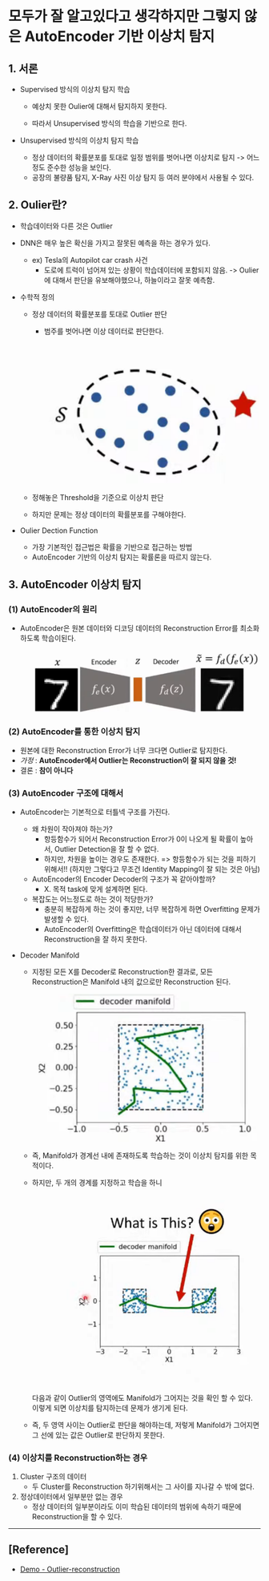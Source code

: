 # 모두가 잘 알고있다고 생각하지만 그렇지 않은 AutoEncoder 기반 이상치 탐지



## 1. 서론



- Supervised 방식의 이상치 탐지 학습

  - 예상치 못한 Oulier에 대해서 탐지하지 못한다.

  - 따라서 Unsupervised 방식의 학습을 기반으로 한다.

- Unsupervised 방식의 이상치 탐지 학습

  - 정상 데이터의 확률분포를 토대로 일정 범위를 벗어나면 이상치로 탐지 -> 어느정도 준수한 성능을 보인다.
  - 공장의 불량품 탐지, X-Ray 사진 이상 탐지 등 여러 분야에서 사용될 수 있다.



## 2. Oulier란?

- 학습데이터와 다른 것은 Outlier

- DNN은 매우 높은 확신을 가지고 잘못된 예측을 하는 경우가 있다.

  - ex) Tesla의 Autopilot car crash 사건
    - 도로에 트럭이 넘어져 있는 상황이 학습데이터에 포함되지 않음. -> Oulier에 대해서 판단을 유보해야했으나, 하늘이라고 잘못 예측함.

- 수학적 정의

  - 정상 데이터의 확률분포를 토대로 Outlier 판단

    - 범주를 벗어나면 이상 데이터로 판단한다.

      ![image-20221020170717634](AutoEncoder_Analysis.assets/image-20221020170717634.png)

  - 정해놓은 Threshold을 기준으로 이상치 판단

  - 하지만 문제는 정상 데이터의 확률분포를 구해야한다.

- Oulier Dection Function

  - 가장 기본적인 접근법은 확률을 기반으로 접근하는 방법
  - AutoEncoder 기반의 이상치 탐지는 확률론을 따르지 않는다.



## 3. AutoEncoder 이상치 탐지



### (1) AutoEncoder의 원리

- AutoEncoder은 원본 데이터와 디코딩 데이터의 Reconstruction Error를 최소화하도록 학습이된다.

  ![image-20221020171400653](AutoEncoder_Analysis.assets/image-20221020171400653.png)



### (2) AutoEncoder를 통한 이상치 탐지

- 원본에 대한 Reconstruction Error가 너무 크다면 Outlier로 탐지한다.
- *가정* : **AutoEncoder에서 Outlier는 Reconstruction이 잘 되지 않을 것!**
- 결론 : **참이 아니다**



### (3)  AutoEncoder 구조에 대해서

- AutoEncoder는 기본적으로 터틀넥 구조를 가진다.
  - 왜 차원이 작아져야 하는가?
    - 항등함수가 되어서 Reconstruction Error가 0이 나오게 될 확률이 높아서, Outlier Detection을 잘 할 수 없다.
    - 하지만, 차원을 높이는 경우도 존재한다. => 항등함수가 되는 것을 피하기 위해서!! (하지만 그렇다고 무조건 Identity Mapping이 잘 되는 것은 아님)
  - AutoEncoder의 Encoder Decoder의 구조가 꼭 같아야할까?
    - X. 목적 task에 맞게 설계하면 된다.
  - 복잡도는 어느정도로 하는 것이 적당한가?
    - 충분히 복잡하게 하는 것이 좋지만, 너무 복잡하게 하면 Overfitting 문제가 발생할 수 있다.
    - AutoEncoder의 Overfitting은 학습데이터가 아닌 데이터에 대해서 Reconstruction을 잘 하지 못한다.



- Decoder Manifold

  - 지정된 모든 X를 Decoder로 Reconstruction한 결과로, 모든 Reconstruction은 Manifold 내의 값으로만 Reconstruction 된다.

    ![image-20221020173508170](AutoEncoder_Analysis.assets/image-20221020173508170.png)

  - 즉, Manifold가 경계선 내에 존재하도록 학습하는 것이 이상치 탐지를 위한 목적이다.

  - 하지만, 두 개의 경계를 지정하고 학습을 하니

    ![image-20221020174341866](AutoEncoder_Analysis.assets/image-20221020174341866.png)

    다음과 같이 Outlier의 영역에도 Manifold가 그어지는 것을 확인 할 수 있다. 이렇게 되면 이상치를 탐지하는데 문제가 생기게 된다.

  - 즉, 두 영역 사이는 Outlier로 판단을 해야하는데, 저렇게 Manifold가 그어지면 그 선에 있는 값은 Outlier로 판단하지 못한다.



### (4) 이상치를 Reconstruction하는 경우

1. Cluster 구조의 데이터
   - 두 Cluster를 Reconstruction 하기위해서는 그 사이를 지나갈 수 밖에 없다.
2. 정상데이터에서 일부분만 없는 경우
   - 정상 데이터의 일부분이라도 이미 학습된 데이터의 범위에 속하기 때문에 Reconstruction을 할 수 있다.



---

## [Reference]

- [Demo - Outlier-reconstruction](https://swyoon.github.io/outlier-reconstruction/)

